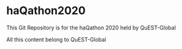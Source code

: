 # haQathon2020

This Git Repository is for the haQathon 2020 held by QuEST-Global

All this content belong to QuEST-Global

